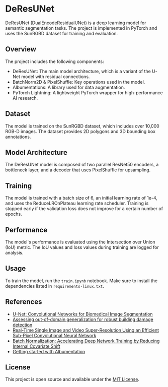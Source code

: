# DeResUNet

DeResUNet (DualEncodeResidualUNet) is a deep learning model for semantic segmentation tasks. The project is implemented in PyTorch and uses the SunRGBD dataset for training and evaluation.

## Overview

The project includes the following components:

- DeResUNet: The main model architecture, which is a variant of the U-Net model with residual connections.
- BatchNorm2D & PixelShuffle: Key operations used in the model.
- Albumentations: A library used for data augmentation.
- PyTorch Lightning: A lightweight PyTorch wrapper for high-performance AI research.

## Dataset

The model is trained on the SunRGBD dataset, which includes over 10,000 RGB-D images. The dataset provides 2D polygons and 3D bounding box annotations.

## Model Architecture

The DeResUNet model is composed of two parallel ResNet50 encoders, a bottleneck layer, and a decoder that uses PixelShuffle for upsampling.

## Training

The model is trained with a batch size of 6, an initial learning rate of 1e-4, and uses the ReduceLROnPlateau learning rate scheduler. Training is stopped early if the validation loss does not improve for a certain number of epochs.

## Performance

The model's performance is evaluated using the Intersection over Union (IoU) metric. The IoU values and loss values during training are logged for analysis.

## Usage

To train the model, run the `train.ipynb` notebook. Make sure to install the dependencies listed in `requirements-linux.txt`.

## References

- [U-Net: Convolutional Networks for Biomedical Image Segmentation](https://lmb.informatik.uni-freiburg.de/people/ronneber/u-net/)
- [Assessing out-of-domain generalization for robust building damage detection](https://www.researchgate.net/publication/346089961_Assessing_out-of-domain_generalization_for_robust_building_damage_detection)
- [Real-Time Single Image and Video Super-Resolution Using an Efficient Sub-Pixel Convolutional Neural Network](https://arxiv.org/pdf/1609.05158v2.pdf)
- [Batch Normalization: Accelerating Deep Network Training by Reducing Internal Covariate Shift](https://www.linkedin.com/pulse/ways-improve-your-deep-learning-model-batch-adam-albuquerque-lima/)
- [Getting started with Albumentation](https://towardsdatascience.com/getting-started-with-albumentation-winning-deep-learning-image-augmentation-technique-in-pytorch-47aaba0ee3f8)

## License

This project is open source and available under the [MIT License](LICENSE).
